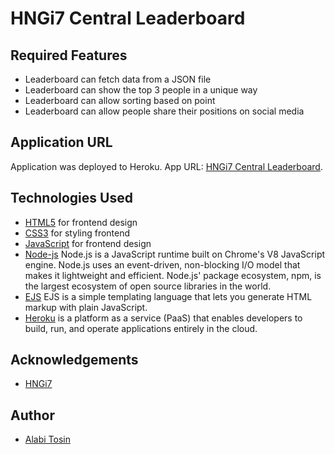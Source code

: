 # HNGi7 Central Leaderboard

## Required Features

* Leaderboard can fetch data from a JSON file
* Leaderboard can show the top 3 people in a unique way
* Leaderboard can allow sorting based on point
* Leaderboard can allow people share their positions on social media

## Application URL

Application was deployed to Heroku.
App URL: [HNGi7 Central Leaderboard](https://hngi7leaderboard.herokuapp.com/getboard).

## Technologies Used

* [HTML5](https://developer.mozilla.org/en-US/docs/Web/Guide/HTML/HTML5) for frontend design
* [CSS3](https://developer.mozilla.org/en-US/docs/Web/CSS/CSS3) for styling frontend
* [JavaScript](https://developer.mozilla.org/en-US/docs/Web/JavaScript) for frontend design
* [Node-js](https://nodejs.org/en/) Node.js is a JavaScript runtime built on Chrome's V8 JavaScript engine. Node.js uses an event-driven, non-blocking I/O model that makes it lightweight and efficient. Node.js' package ecosystem, npm, is the largest ecosystem of open source libraries in the world.
* [EJS](https://ejs.co/) EJS is a simple templating language that lets you generate HTML markup with plain JavaScript.
* [Heroku](https://www.heroku.com/) is a platform as a service (PaaS) that enables developers to build, run, and operate applications entirely in the cloud.

## Acknowledgements

* [HNGi7](https://hngi7.hng.tech/)

## Author

* [Alabi Tosin](https://github.com/alatos2)